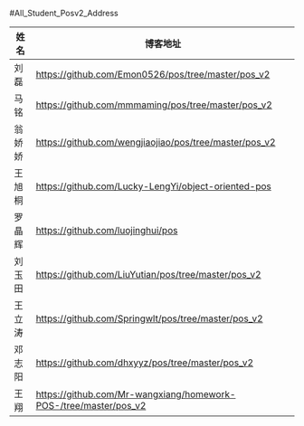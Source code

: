 #All_Student_Posv2_Address

| 姓名   | 博客地址                                                         |
|--------|------------------------------------------------------------------|
| 刘磊   | https://github.com/Emon0526/pos/tree/master/pos_v2               |
| 马铭   | https://github.com/mmmaming/pos/tree/master/pos_v2               |
| 翁娇娇 | https://github.com/wengjiaojiao/pos/tree/master/pos_v2           |
| 王旭桐 | https://github.com/Lucky-LengYi/object-oriented-pos              |
| 罗晶辉 | https://github.com/luojinghui/pos                                |
| 刘玉田 | https://github.com/LiuYutian/pos/tree/master/pos_v2              |
| 王立涛 | https://github.com/Springwlt/pos/tree/master/pos_v2              |
| 邓志阳 | https://github.com/dhxyyz/pos/tree/master/pos_v2                 |
| 王翔   | https://github.com/Mr-wangxiang/homework-POS-/tree/master/pos_v2 |
